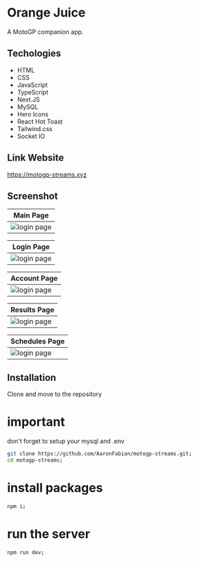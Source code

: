 # Orange Juice

A MotoGP companion app.

## Techologies

- HTML
- CSS
- JavaScript
- TypeScript
- Next.JS
- MySQL
- Hero Icons
- React Hot Toast
- Tailwind.css
- Socket IO

## Link Website

https://motogp-streams.xyz

## Screenshot

| Main Page                                         |
| ------------------------------------------------- |
| ![login page](public/web-pages/main.png) |

| Login Page                                         |
| -------------------------------------------------- |
| ![login page](public/web-pages/signin.png) |

| Account Page                                         |
| ----------------------------------------------------- |
| ![login page](public/web-pages/account.png) |

| Results Page                                     |
| -------------------------------------------------- |
| ![login page](public/web-pages/results.png) |

| Schedules Page                           |
| ---------------------------------------------------------- |
| ![login page](public/schedules/watch_page_comment.png) |

## Installation

Clone and move to the repository

# important

don't forget to setup your mysql and .env

```bash
git clone https://github.com/AaronFabian/motogp-streams.git;
cd motogp-streams;
```

# install packages

```bash
npm i;
```

# run the server

```bash
npm run dev;
```
